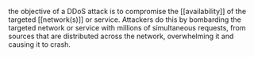 the objective of a DDoS attack is to compromise the [[availability]] of the targeted [[network(s)]] or service. Attackers do this by bombarding the targeted network or service with millions of simultaneous requests, from sources that are distributed across the network, overwhelming it and causing it to crash.
